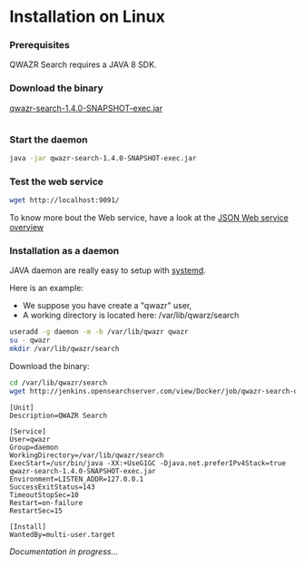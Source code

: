 Installation on Linux
=====================

### Prerequisites

QWAZR Search requires a JAVA 8 SDK.


### Download the binary

[qwazr-search-1.4.0-SNAPSHOT-exec.jar](http://jenkins.opensearchserver.com/view/Docker/job/qwazr-search-docker/com.qwazr$qwazr-search/lastSuccessfulBuild/artifact/com.qwazr/qwazr-search/1.4.0-SNAPSHOT/qwazr-search-1.4.0-SNAPSHOT-exec.jar)

```bash
```

### Start the daemon

```bash
java -jar qwazr-search-1.4.0-SNAPSHOT-exec.jar
```

### Test the web service
```bash
wget http://localhost:9091/
```

To know more bout the Web service, have a look at the [JSON Web service overview](webservice.md)


### Installation as a daemon

JAVA daemon are really easy to setup with [systemd](https://en.wikipedia.org/wiki/Systemd).

Here is an example:
- We suppose you have create a "qwazr" user,
- A working directory is located here: /var/lib/qwarz/search

```bash
useradd -g daemon -m -b /var/lib/qwazr qwazr
su - qwazr
mkdir /var/lib/qwazr/search
```

Download the binary:

```bash
cd /var/lib/qwazr/search
wget http://jenkins.opensearchserver.com/view/Docker/job/qwazr-search-docker/com.qwazr$qwazr-search/lastSuccessfulBuild/artifact/com.qwazr/qwazr-search/1.4.0-SNAPSHOT/qwazr-search-1.4.0-SNAPSHOT-exec.jar
```

```
[Unit]
Description=QWAZR Search

[Service]
User=qwazr
Group=daemon
WorkingDirectory=/var/lib/qwazr/search
ExecStart=/usr/bin/java -XX:+UseG1GC -Djava.net.preferIPv4Stack=true qwazr-search-1.4.0-SNAPSHOT-exec.jar
Environment=LISTEN_ADDR=127.0.0.1
SuccessExitStatus=143
TimeoutStopSec=10
Restart=on-failure
RestartSec=15

[Install]
WantedBy=multi-user.target
```

_Documentation in progress..._